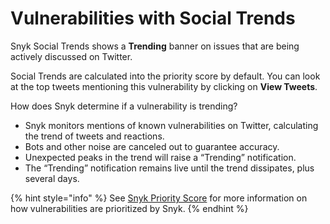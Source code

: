 # Vulnerabilities with Social Trends

Snyk Social Trends shows a **Trending** banner on issues that are being actively discussed on Twitter.

Social Trends are calculated into the priority score by default. You can look at the top tweets mentioning this vulnerability by clicking on **View Tweets**.

How does Snyk determine if a vulnerability is trending?

* Snyk monitors mentions of known vulnerabilities on Twitter, calculating the trend of tweets and reactions.
* Bots and other noise are canceled out to guarantee accuracy.
* Unexpected peaks in the trend will raise a “Trending” notification.
* The “Trending” notification remains live until the trend dissipates, plus several days.

{% hint style="info" %}
See [Snyk Priority Score](https://docs.snyk.io/fixing-and-prioritizing-issues/starting-to-fix-vulnerabilities/snyk-priority-score) for more information on how vulnerabilities are prioritized by Snyk.
{% endhint %}
